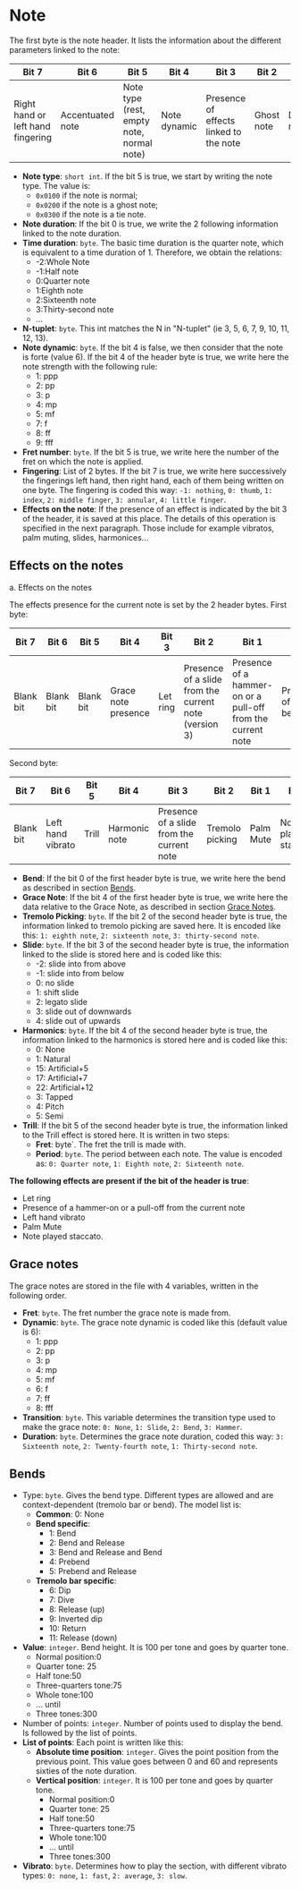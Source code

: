 # Note

The first byte is the note header. It lists the information about the different parameters linked to the note:

| **Bit 7** | **Bit 6** | **Bit 5** | **Bit 4** | **Bit 3** | **Bit 2** | **Bit 1** | **Bit 0** |
|-----------|-----------|-----------|-----------|-----------|-----------|-----------|-----------|
| Right hand or left hand fingering | Accentuated note | Note type (rest, empty note, normal note)  | Note dynamic  | Presence of effects linked to the note  | Ghost note  | Dotted note  | Time-independent duration  |

* **Note type**: `short int`. If the bit 5 is true, we start by writing the note type. The value is:
  * `0x0100` if the note is normal;
  * `0x0200` if the note is a ghost note;
  * `0x0300` if the note is a tie note.
* **Note duration**: If the bit 0 is true, we write the 2 following information linked to the note duration.
* **Time duration**: `byte`. The basic time duration is the quarter note, which is equivalent to a time duration of 1. Therefore, we obtain the relations:
  * -2:Whole Note
  * -1:Half note
  * 0:Quarter note
  * 1:Eighth note
  * 2:Sixteenth note
  * 3:Thirty-second note
  * ...
* **N-tuplet**: `byte`. This int matches the N in "N-tuplet" (ie 3, 5, 6, 7, 9, 10, 11, 12, 13).
* **Note dynamic**: `byte`. If the bit 4 is false, we then consider that the note is forte (value 6). If the bit 4 of the header byte is true, we write here the note strength with the following rule:
  * 1: ppp
  * 2: pp
  * 3: p
  * 4: mp
  * 5: mf
  * 7: f
  * 8: ff
  * 9: fff
* **Fret number**: `byte`. If the bit 5 is true, we write here the number of the fret on which the note is applied.
* **Fingering**: List of 2 bytes. If the bit 7 is true, we write here successively the fingerings left hand, then right hand, each of them being written on one byte. The fingering is coded this way: `-1: nothing`, `0: thumb`, `1: index`, `2: middle finger`, `3: annular`, `4: little finger`.
* **Effects on the note**: If the presence of an effect is indicated by the bit 3 of the header, it is saved at this place. The details of this operation is specified in the next paragraph. Those include for example vibratos, palm muting, slides, harmonices...

## Effects on the notes

a. Effects on the notes

The effects presence for the current note is set by the 2 header bytes. First byte:

| **Bit 7** | **Bit 6** | **Bit 5** | **Bit 4** | **Bit 3** | **Bit 2** | **Bit 1** | **Bit 0** |
|-----------|-----------|-----------|-----------|-----------|-----------|-----------|-----------|
| Blank bit | Blank bit | Blank bit | Grace note presence | Let ring | Presence of a slide from the current note (version 3) | Presence of a hammer-on or a pull-off from the current note | Presence of a bend |

Second byte:

| **Bit 7** | **Bit 6** | **Bit 5** | **Bit 4** | **Bit 3** | **Bit 2** | **Bit 1** | **Bit 0** |
|-----------|-----------|-----------|-----------|-----------|-----------|-----------|-----------|
| Blank bit | Left hand vibrato | Trill | Harmonic note | Presence of a slide from the current note | Tremolo picking | Palm Mute | Note played staccato |

* **Bend**: If the bit 0 of the first header byte is true, we write here the bend as described in section [Bends](#Bends).
* **Grace Note**: If the bit 4 of the first header byte is true, we write here the data relative to the Grace Note, as described in section [Grace Notes](#Grace-notes).
* **Tremolo Picking**: `byte`. If the bit 2 of the second header byte is true, the information linked to tremolo picking are saved here. It is encoded like this: `1: eighth note`, `2: sixteenth note`, `3: thirty-second note`.
* **Slide**: `byte`. If the bit 3 of the second header byte is true, the information linked to the slide is stored here and is coded like this:
  * -2: slide into from above
  * -1: slide into from below
  * 0: no slide
  * 1: shift slide
  * 2: legato slide
  * 3: slide out of downwards
  * 4: slide out of upwards
* **Harmonics**: `byte`. If the bit 4 of the second header byte is true, the information linked to the harmonics is stored here and is coded like this:
  * 0:  None
  * 1:  Natural
  * 15: Artificial+5
  * 17: Artificial+7
  * 22: Artificial+12
  * 3:  Tapped
  * 4:  Pitch
  * 5:  Semi
* **Trill**: If the bit 5 of the second header byte is true, the information linked to the Trill effect is stored here. It is written in two steps:
  * **Fret**: byte`. The fret the trill is made with.
  * **Period**: `byte`. The period between each note. The value is encoded as: `0: Quarter note`, `1: Eighth note`, `2: Sixteenth note`.

**The following effects are present if the bit of the header is true**:

* Let ring
* Presence of a hammer-on or a pull-off from the current note
* Left hand vibrato
* Palm Mute
* Note played staccato.

## Grace notes

The grace notes are stored in the file with 4 variables, written in the following order.

* **Fret**: `byte`. The fret number the grace note is made from.
* **Dynamic**: `byte`. The grace note dynamic is coded like this (default value is 6):
  * 1: ppp
  * 2: pp
  * 3: p
  * 4: mp
  * 5: mf
  * 6: f
  * 7: ff
  * 8: fff
* **Transition**: `byte`. This variable determines the transition type used to make the grace note: `0: None`, `1: Slide`, `2: Bend`, `3: Hammer`.
* **Duration**: `byte`. Determines the grace note duration, coded this way: `3: Sixteenth note`, `2: Twenty-fourth note`, `1: Thirty-second note`.

## Bends

* Type: `byte`. Gives the bend type. Different types are allowed and are context-dependent (tremolo bar or bend).
The model list is:
  * **Common**: 0: None
  * **Bend specific**:
    * 1: Bend
    * 2: Bend and Release
    * 3: Bend and Release and Bend
    * 4: Prebend
    * 5: Prebend and Release
  * **Tremolo bar specific**:
    * 6: Dip
    * 7: Dive
    * 8: Release (up)
    * 9: Inverted dip
    * 10: Return
    * 11: Release (down)
* **Value**: `integer`. Bend height. It is 100 per tone and goes by quarter tone.
  * Normal position:0
  * Quarter tone: 25
  * Half tone:50
  * Three-quarters tone:75
  * Whole tone:100
  * ... until
  * Three tones:300
* Number of points: `integer`. Number of points used to display the bend. Is followed by the list of points.
* **List of points**: Each point is written like this:
  * **Absolute time position**: `integer`. Gives the point position from the previous point. This value goes between 0 and 60 and represents sixties of the note duration.
  * **Vertical position**: `integer`. It is 100 per tone and goes by quarter tone.
    * Normal position:0
    * Quarter tone: 25
    * Half tone:50
    * Three-quarters tone:75
    * Whole tone:100
    * ... until
    * Three tones:300
* **Vibrato**: `byte`. Determines how to play the section, with different vibrato types: `0: none`, `1: fast`, `2: average`, `3: slow`.
